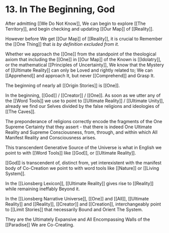 # 13. In The Beginning, God

After admitting [[We Do Not Know]], We can begin to explore [[The Territory]], and begin checking and updating [[Our Map]] of [[Reality]]. 

However before We get [[Our Map]] of [[Reality]], it is crucial to Remember the [[One Thing]] that *is by definition excluded from it.*

Whether we approach the [[One]] from the standpoint of the theological axiom that including the [[One]] in [[Our Map]] of the Known is [[Idolatry]], or the mathematical [[Principles of Uncertainty]], We know that the Mystery of [[Ultimate Reality]] can only be Loved and rightly related to; We can [[Apprehend]] and approach It, but never [[Comprehend]] and Grasp It. 

The beginning of nearly all [[Origin Stories]] is [[One]]. 

In the beginning, [[God]] / [[Creator]] / [[One]]. As soon as we utter any of the [[Word Tools]] we use to point to [[Ultimate Reality]] / [[Ultimate Unity]], already we find our Selves divided by the false religions and ideologies of [[The Caves]]. 

The preponderance of religions correctly encode the fragments of the One Supreme Certainty that they assert - that there is indeed One Ultimate Reality and Supreme Consciousness, from, through, and within which All Manifest Reality and Consciousness arises. 

This transcendent Generative Source of the Universe is what in English we point to with [[Word Tools]] like [[God]], or [[Ultimate Reality]]. 

[[God]] is transcendent of, distinct from, yet interexistent with the manifest body of Co-Creation we point to with word tools like [[Nature]] or [[Living System]]. 

In the [[Lionsberg Lexicon]], [[Ultimate Reality]] gives rise to [[Reality]] while remaining ineffably Beyond it.  

In the [[Lionsberg Narrative Universe]], [[One]] and [[All]], [[Ultimate Reality]] and [[Reality]], [[Creator]] and [[Creation]], interchangeably point to [[Limit Stories]] that necessarily Bound and Orient The System. 

They are the Ultimately Expansive and All Encompassing Walls of the [[Paradise]] We are Co-Creating. 

